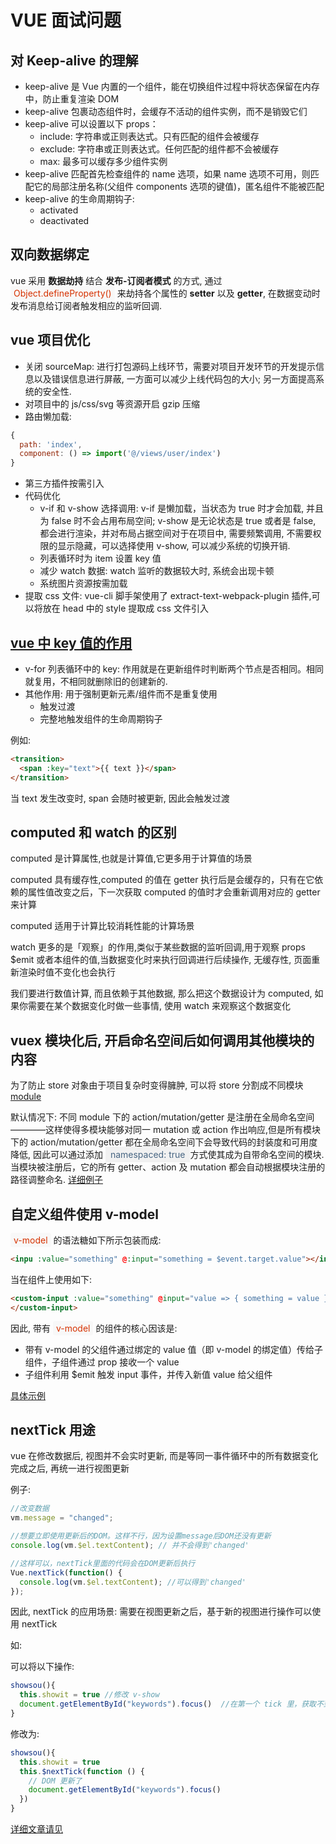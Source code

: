# VUE 面试问题

<style>
.important{
  color: #d63200;
  padding: 3px 5px;
  white-space: nowrap;
  background-color: #f8f8f8;
  border-radius: 4px;
}
</style>

## 对 Keep-alive 的理解

- keep-alive 是 Vue 内置的一个组件，能在切换组件过程中将状态保留在内存中，防止重复渲染 DOM
- keep-alive 包裹动态组件时，会缓存不活动的组件实例，而不是销毁它们
- keep-alive 可以设置以下 props：
  - include: 字符串或正则表达式。只有匹配的组件会被缓存
  - exclude: 字符串或正则表达式。任何匹配的组件都不会被缓存
  - max: 最多可以缓存多少组件实例
- keep-alive 匹配首先检查组件的 name 选项，如果 name 选项不可用，则匹配它的局部注册名称(父组件 components 选项的键值)，匿名组件不能被匹配
- keep-alive 的生命周期钩子:
  - activated
  - deactivated


## 双向数据绑定

vue 采用 <b>数据劫持</b> 结合 <b>发布-订阅者模式</b> 的方式, 通过 <span class="important">Object.defineProperty()</span> 来劫持各个属性的 <b>setter</b> 以及 <b>getter</b>, 在数据变动时发布消息给订阅者触发相应的监听回调.

## vue 项目优化

- 关闭 sourceMap: 进行打包源码上线环节，需要对项目开发环节的开发提示信息以及错误信息进行屏蔽, 一方面可以减少上线代码包的大小; 另一方面提高系统的安全性.
- 对项目中的 js/css/svg 等资源开启 gzip 压缩
- 路由懒加载:

```js
{
  path: 'index',
  component: () => import('@/views/user/index')
}
```

- 第三方插件按需引入
- 代码优化
  - v-if 和 v-show 选择调用: v-if 是懒加载，当状态为 true 时才会加载, 并且为 false 时不会占用布局空间; v-show 是无论状态是 true 或者是 false, 都会进行渲染，并对布局占据空间对于在项目中, 需要频繁调用, 不需要权限的显示隐藏，可以选择使用 v-show, 可以减少系统的切换开销.
  - 列表循环时为 item 设置 key 值
  - 减少 watch 数据: watch 监听的数据较大时, 系统会出现卡顿
  - 系统图片资源按需加载
- 提取 css 文件: vue-cli 脚手架使用了 extract-text-webpack-plugin 插件,可以将放在 head 中的 style 提取成 css 文件引入

## [vue 中 key 值的作用](https://cn.vuejs.org/v2/api/#key)

- v-for 列表循环中的 key: 作用就是在更新组件时判断两个节点是否相同。相同就复用，不相同就删除旧的创建新的.
- 其他作用: 用于强制更新元素/组件而不是重复使用
  - 触发过渡
  - 完整地触发组件的生命周期钩子

例如:

```html
<transition>
  <span :key="text">{{ text }}</span>
</transition>
```

当 text 发生改变时, span 会随时被更新, 因此会触发过渡

## computed 和 watch 的区别

computed 是计算属性,也就是计算值,它更多用于计算值的场景

computed 具有缓存性,computed 的值在 getter 执行后是会缓存的，只有在它依赖的属性值改变之后，下一次获取 computed 的值时才会重新调用对应的 getter 来计算

computed 适用于计算比较消耗性能的计算场景

watch 更多的是「观察」的作用,类似于某些数据的监听回调,用于观察 props \$emit 或者本组件的值,当数据变化时来执行回调进行后续操作, 无缓存性, 页面重新渲染时值不变化也会执行

我们要进行数值计算, 而且依赖于其他数据, 那么把这个数据设计为 computed, 如果你需要在某个数据变化时做一些事情, 使用 watch 来观察这个数据变化

## vuex 模块化后, 开启命名空间后如何调用其他模块的内容

为了防止 store 对象由于项目复杂时变得臃肿, 可以将 store 分割成不同模块 [module](https://vuex.vuejs.org/zh/guide/modules.html)

默认情况下: 不同 module 下的 action/mutation/getter 是注册在全局命名空间————这样使得多模块能够对同一 mutation 或 action 作出响应,但是所有模块下的 action/mutation/getter 都在全局命名空间下会导致代码的封装度和可用度降低, 因此可以通过添加 <span style="background-color: rgba(27,31,35,.05);color: #476582;padding: .25rem .5rem;">namespaced: true</span>方式使其成为自带命名空间的模块. 当模块被注册后，它的所有 getter、action 及 mutation 都会自动根据模块注册的路径调整命名. [详细例子](https://segmentfault.com/a/1190000009434398)

## 自定义组件使用 v-model

<span class="important">v-model</span> 的语法糖如下所示包装而成:

```html
<inpu :value="something" @:input="something = $event.target.value"></inpu>
```

当在组件上使用如下:

```html
<custom-input :value="something" @input="value => { something = value }">
</custom-input>
```

因此, 带有 <span class="important">v-model</span> 的组件的核心因该是:

- 带有 v-model 的父组件通过绑定的 value 值（即 v-model 的绑定值）传给子组件，子组件通过 prop 接收一个 value
- 子组件利用 \$emit 触发 input 事件，并传入新值 value 给父组件

[具体示例](https://www.cnblogs.com/coffeelovetea/p/8326115.html)

## nextTick 用途

vue 在修改数据后, 视图并不会实时更新, 而是等同一事件循环中的所有数据变化完成之后, 再统一进行视图更新

例子:

```js
//改变数据
vm.message = "changed";

//想要立即使用更新后的DOM。这样不行，因为设置message后DOM还没有更新
console.log(vm.$el.textContent); // 并不会得到'changed'

//这样可以，nextTick里面的代码会在DOM更新后执行
Vue.nextTick(function() {
  console.log(vm.$el.textContent); //可以得到'changed'
});
```

因此, nextTick 的应用场景: 需要在视图更新之后，基于新的视图进行操作可以使用 nextTick

如:

可以将以下操作:

```js
showsou(){
  this.showit = true //修改 v-show
  document.getElementById("keywords").focus()  //在第一个 tick 里，获取不到输入框，自然也获取不到焦点
}
```

修改为:

```js
showsou(){
  this.showit = true
  this.$nextTick(function () {
    // DOM 更新了
    document.getElementById("keywords").focus()
  })
}
```

[详细文章请见](https://segmentfault.com/a/1190000012861862)
